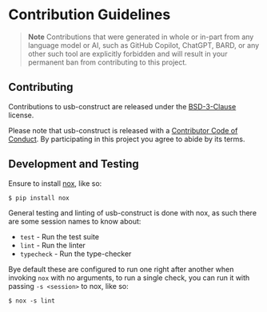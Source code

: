 # Contribution Guidelines

> **Note** Contributions that were generated in whole or in-part from any
> language model or AI, such as GitHub Copilot, ChatGPT, BARD, or any other such tool
> are explicitly forbidden and will result in your permanent ban from contributing
> to this project.

## Contributing

Contributions to usb-construct are released under the [BSD-3-Clause](./LICENSE) license.

Please note that usb-construct is released with a [Contributor Code of Conduct](./CODE_OF_CONDUCT.md). By participating in this project you agree to abide by its terms.

## Development and Testing

Ensure to install [nox](https://nox.thea.codes/), like so:

```
$ pip install nox
```

General testing and linting of usb-construct is done with nox, as such there are some session names to know about:

 * `test` - Run the test suite
 * `lint` - Run the linter
 * `typecheck` - Run the type-checker

Bye default these are configured to run one right after another when invoking `nox` with no arguments, to run a single check, you can run it with passing `-s <session>` to nox, like so:

```
$ nox -s lint
```
